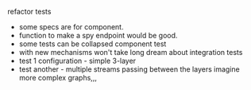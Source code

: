 refactor tests
- some specs are for component.
- function to make a spy endpoint would be good.
- some tests can be collapsed
component test
- with new mechanisms won't take long
dream about integration tests
- test 1 configuration - simple 3-layer
- test another - multiple streams passing between the layers
imagine more complex graphs,,,